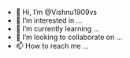 - 👋 Hi, I’m @Vishnu1909vs
- 👀 I’m interested in ...
- 🌱 I’m currently learning ...
- 💞️ I’m looking to collaborate on ...
- 📫 How to reach me ...

<!---
Vishnu1909vs/Vishnu1909vs is a ✨ special ✨ repository because its `README.md` (this file) appears on your GitHub profile.
You can click the Preview link to take a look at your changes.
--->
